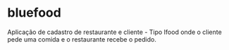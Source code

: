 # bluefood
Aplicação de cadastro de restaurante e cliente - Tipo Ifood onde o cliente pede uma comida e o restaurante recebe o pedido.

